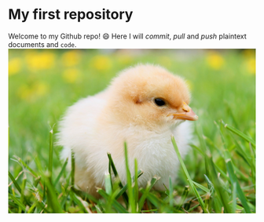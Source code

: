 # My first repository
Welcome to my Github repo! :smile:
Here I will *commit*, _pull_ and *push* plaintext documents and `code`.
![Nice pic of chick](chicks-349035_1280.jpg)
